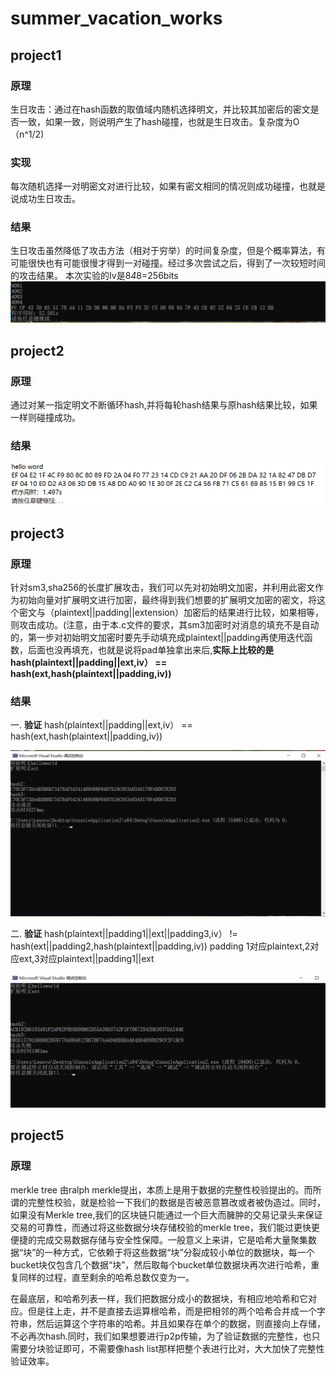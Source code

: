 # summer_vacation_works

## project1

### 原理
生日攻击：通过在hash函数的取值域内随机选择明文，并比较其加密后的密文是否一致，如果一致，则说明产生了hash碰撞，也就是生日攻击。复杂度为O（n^1/2)

### 实现
每次随机选择一对明密文对进行比较，如果有密文相同的情况则成功碰撞，也就是说成功生日攻击。

### 结果
生日攻击虽然降低了攻击方法（相对于穷举）的时间复杂度，但是个概率算法，有可能很快也有可能很慢才得到一对碰撞。经过多次尝试之后，得到了一次较短时间的攻击结果。
本次实验的Iv是8*4*8=256bits
![image](https://github.com/CuteWWW/summer_vacation_works/blob/main/1.png)

## project2

### 原理
通过对某一指定明文不断循环hash,并将每轮hash结果与原hash结果比较，如果一样则碰撞成功。

### 结果
![image](https://github.com/CuteWWW/summer_vacation_works/blob/main/2.png)

## project3

### 原理
针对sm3,sha256的长度扩展攻击，我们可以先对初始明文加密，并利用此密文作为初始向量对扩展明文进行加密，最终得到我们想要的扩展明文加密的密文，将这个密文与（plaintext||padding||extension）加密后的结果进行比较，如果相等，则攻击成功。(注意，由于本.c文件的要求，其sm3加密时对消息的填充不是自动的，第一步对初始明文加密时要先手动填充成plaintext||padding再使用迭代函数，后面也没再填充，也就是说将pad单独拿出来后,**实际上比较的是hash(plaintext||padding||ext,iv） == hash(ext,hash(plaintext||padding,iv))**

### 结果
一.  **验证**  hash(plaintext||padding||ext,iv） == hash(ext,hash(plaintext||padding,iv))

![image](https://github.com/CuteWWW/summer_vacation_works/blob/main/project3/3.1.png)

二.  **验证**  hash(plaintext||padding1||ext||padding3,iv） != hash(ext||padding2,hash(plaintext||padding,iv))  padding 1对应plaintext,2对应ext,3对应plaintext||padding1||ext

![image](https://github.com/CuteWWW/summer_vacation_works/blob/main/project3/3.2.png)

## project5

### 原理
merkle tree 由ralph merkle提出，本质上是用于数据的完整性校验提出的。而所谓的完整性校验，就是检验一下我们的数据是否被恶意篡改或者被伪造过。同时，如果没有Merkle tree,我们的区块链只能通过一个巨大而臃肿的交易记录头来保证交易的可靠性，而通过将这些数据分块存储校验的merkle tree，我们能过更快更便捷的完成交易数据存储与安全性保障。一般意义上来讲，它是哈希大量聚集数据“块”的一种方式，它依赖于将这些数据“块”分裂成较小单位的数据块，每一个bucket块仅包含几个数据“块”，然后取每个bucket单位数据块再次进行哈希，重复同样的过程，直至剩余的哈希总数仅变为一。

在最底层，和哈希列表一样，我们把数据分成小的数据块，有相应地哈希和它对应。但是往上走，并不是直接去运算根哈希，而是把相邻的两个哈希合并成一个字符串，然后运算这个字符串的哈希。并且如果存在单个的数据，则直接向上存储，不必再次hash.同时，我们如果想要进行p2p传输，为了验证数据的完整性，也只需要分块验证即可，不需要像hash list那样把整个表进行比对，大大加快了完整性验证效率。


